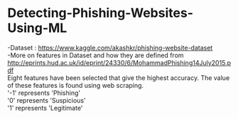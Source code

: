 # Detecting-Phishing-Websites-Using-ML
-Dataset : https://www.kaggle.com/akashkr/phishing-website-dataset \
-More on features in Dataset and how they are defined from http://eprints.hud.ac.uk/id/eprint/24330/6/MohammadPhishing14July2015.pdf \
Eight features have been selected that give the highest accuracy. The value of these features is found using web scraping.\
'-1' represents 'Phishing' \
'0' represents 'Suspicious' \
'1' represents 'Legitimate' 
